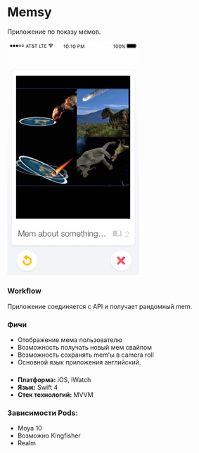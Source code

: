 # Memsy
Приложение по показу мемов.

<img src="https://github.com/adevelopers/memsy/blob/master/Design/MemsySwipe.png?raw=true" alt="" width="300" />

### Workflow ###
Приложение соединяется с API и получает рандомный mem.

### Фичи ###
* Отображение мема пользователю  
* Возможность получать новый мем свайпом  
* Возможность сохранять mem'ы в camera roll  
* Основной язык приложения английский.  

### ###
* **Платформа:** iOS, iWatch 
* **Язык:** Swift 4
* **Стек технологий:** MVVM


### Зависимости Pods: ###
* Moya 10
* Возможно Kingfisher
* Realm
